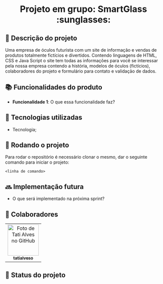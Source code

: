 <h1 align="center">Projeto em grupo: SmartGlass :sunglasses:</h1>

## :memo: Descrição do projeto
Uma empresa de óculos futurista com um site de informação e vendas de produtos totalmente fictícios e divertidos.
Contendo linguagens de HTML, CSS e Java Script o site tem todas as informações para você se interessar pela nossa empresa contendo a história, modelos de óculos (fictícios), colaboradores do projeto e formulário para contato e validação de dados.

## :books: Funcionalidades do produto
* <b>Funcionalidade 1</b>: O que essa funcionalidade faz?

## :wrench: Tecnologias utilizadas
* Tecnologia;

## :rocket: Rodando o projeto
Para rodar o repositório é necessário clonar o mesmo, dar o seguinte comando para iniciar o projeto:
```
<linha de comando>
```

## :soon: Implementação futura
* O que será implementado na próxima sprint?

## :handshake: Colaboradores
<table>
  <tr>
    <td align="center">
      <a href="http://github.com/tatialveso">
        <img src="https://avatars.githubusercontent.com/u/56259137?v=4" width="100px;" alt="Foto de Tati Alves no GitHub"/><br>
        <sub>
          <b>tatialveso</b>
        </sub>
      </a>
    </td>
  </tr>
</table>

## :dart: Status do projeto
